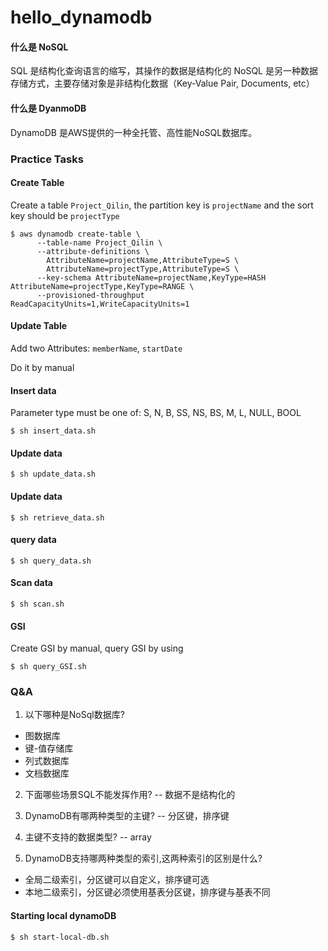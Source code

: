 # hello_dynamodb

#### 什么是 NoSQL

SQL 是结构化查询语言的缩写，其操作的数据是结构化的
NoSQL 是另一种数据存储方式，主要存储对象是非结构化数据（Key-Value Pair, Documents, etc）

#### 什么是 DyanmoDB

DynamoDB 是AWS提供的一种全托管、高性能NoSQL数据库。

### Practice Tasks

#### Create Table
Create a table ```Project_Qilin```, 
the partition key is ```projectName``` and the sort key should be ```projectType```

```shell script
$ aws dynamodb create-table \
      --table-name Project_Qilin \
      --attribute-definitions \
        AttributeName=projectName,AttributeType=S \
        AttributeName=projectType,AttributeType=S \
      --key-schema AttributeName=projectName,KeyType=HASH AttributeName=projectType,KeyType=RANGE \
      --provisioned-throughput ReadCapacityUnits=1,WriteCapacityUnits=1
```

#### Update Table
Add two Attributes: ```memberName```, ```startDate```

Do it by manual

#### Insert data
Parameter type must be one of: S, N, B, SS, NS, BS, M, L, NULL, BOOL
```shell script
$ sh insert_data.sh
```

#### Update data
```shell script
$ sh update_data.sh
```

#### Update data
```shell script
$ sh retrieve_data.sh
```

#### query data
```shell script
$ sh query_data.sh
```

#### Scan data
```shell script
$ sh scan.sh
```

#### GSI
Create GSI by manual, query GSI by using
```shell script
$ sh query_GSI.sh
```

### Q&A
1. 以下哪种是NoSql数据库?

- 图数据库
- 键-值存储库
- 列式数据库
- 文档数据库

2. 下面哪些场景SQL不能发挥作用? -- 数据不是结构化的

3. DynamoDB有哪两种类型的主键? -- 分区键，排序键
4. 主键不支持的数据类型? -- array

5. DynamoDB支持哪两种类型的索引,这两种索引的区别是什么?
- 全局二级索引，分区键可以自定义，排序键可选
- 本地二级索引，分区键必须使用基表分区键，排序键与基表不同

#### Starting local dynamoDB

```shell script
$ sh start-local-db.sh
```
